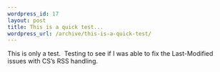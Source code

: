 ```yaml
--- 
wordpress_id: 17
layout: post
title: This is a quick test...
wordpress_url: /archive/this-is-a-quick-test/
---
```


This is only a test.&nbsp; Testing to see if I was able to fix the Last-Modified issues with CS&rsquo;s RSS handling.
         
